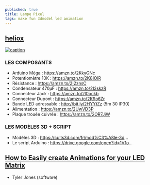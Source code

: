 ```yaml
---
published: true
title: Lampe Pixel
tags: make fun 3dmodel led animation
---
```

## [heliox](https://www.youtube.com/watch?v=94nbqv7Jhlo)

[![caption](https://img.youtube.com/vi/94nbqv7Jhlo/0.jpg)](https://www.youtube.com/watch?v=94nbqv7Jhlo)

### LES COMPOSANTS
- Arduino Méga : https://amzn.to/2KkyGNc
- Potentiomètre 10K : https://amzn.to/2K8IOIR
- Résistance : https://amzn.to/2I2znsC
- Condensateur 470µF : https://amzn.to/2I3skzR
- Connecteur Jack : https://amzn.to/2I0ockb
- Connecteur Dupont : https://amzn.to/2K9o6Zr
- Bande LED adressable : http://bit.ly/2HYYtZz (5m 30 IP30)
- Alimentation : https://amzn.to/2UwVD3P
- Plaque trouée cuivrée : https://amzn.to/2OR7JiW

### LES MODÈLES 3D + SCRIPT
- Modèles 3D : https://cults3d.com/fr/mod%C3%A8le-3d...
- Le script Arduino : https://drive.google.com/open?id=1V1o...

## [How to Easily create Animations for your LED Matrix](https://www.youtube.com/watch?v=o6_UYb6I4x4)
- Tyler Jones (software)